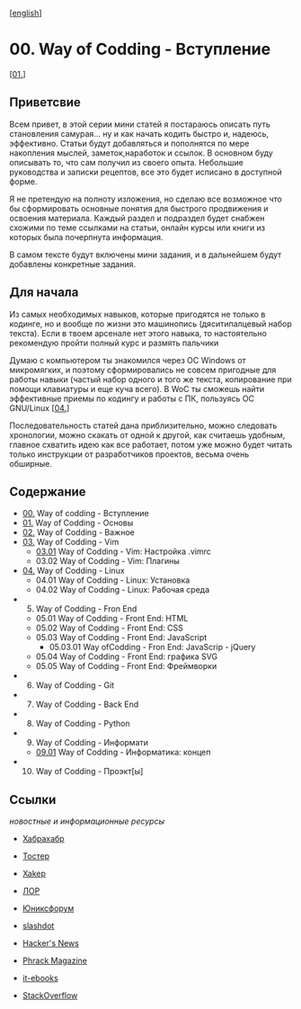 <!--
File          : README_ru.md

Created       : Fri 10 Jul 2015 18:46:49
Last Modified : Mon 27 Jul 2015 23:42:10
Maintainer    : sharlaran
-->

\[[english](./README.md)\]
# 00. Way of Codding - Вступление #
\[[01.](./src/ru/01.md)\]

## Приветсвие ##
Всем привет, в этой серии мини статей я постараюсь описать путь становления
самурая... ну и как начать кодить быстро и, надеюсь, эффективно.    Статьи будут
добавляться и пополнятся по мере накопления мыслей, заметок,наработок и ссылок.
В основном буду описывать то, что сам получил из своего опыта. Небольшие
руководства и записки рецептов, все это будет исписано в доступной форме.

Я не претендую на полноту изложения, но сделаю все возможное что бы сформировать
основные понятия для быстрого продвижения и освоения материала. Каждый раздел и
подраздел будет снабжен схожими по теме ссылками на статьи, онлайн курсы или
книги из которых была почерпнута информация.

В самом тексте будут включены мини задания, и в дальнейшем будут добавлены
конкретные задания.

## Для начала ##
Из самых необходимых навыков, которые пригодятся не только в кодинге, но и
вообще по жизни это машинопись (дяситипалцевый набор текста). Если в твоем
арсенале нет этого навыка, то настоятельно рекомендую пройти полный курс и
размять пальчики

Думаю с компьютером ты знакомился через ОС Windows от микромягких, и поэтому
сформировались не совсем пригодные для работы навыки (частый набор одного и того
же текста, копирование при помощи клавиатуры и еще куча всего). В WoC ты сможешь
найти эффективные приемы по кодингу и работы с ПК, пользуясь ОС GNU/Linux
\[[04.](./src/ru/04.md)\]

Последовательность статей дана приблизительно, можно следовать хронологии, можно
скакать от одной к другой, как считаешь удобным, главное схватить идею как все
работает, потом уже можно будет читать только инструкции от разработчиков
проектов, весьма очень обширные. 

## Содержание ##
*   [00.](README_ru.md) Way of codding - Вступление
*   [01.](./src/ru/01.md) Way of Codding - Основы
*   [02.](./src/ru/02.md) Way of Codding - Важное
*   [03.](./src/ru/03.md) Way of Codding - Vim 
    *   [03.01](./src/ru/03.01.md) Way of Codding - Vim: Настройка .vimrc
    *   03.02 Way of Codding - Vim: Плагины 
*   [04.](./src/ru/04.md) Way of Codding - Linux
    *   04.01 Way of Codding - Linux: Установка
    *   04.02 Way of Codding - Linux: Рабочая среда
*   05. Way of Codding - Fron End
    *   05.01 Way of Codding - Front End: HTML
    *   05.02 Way of Codding - Front End: CSS
    *   05.03 Way of Codding - Front End: JavaScript
        *   05.03.01 Way ofCodding - Fron End: JavaScrip - jQuery
    *   05.04 Way of Codding - Front End: графика SVG
    *   05.05 Way of Codding - Front End: Фреймворки
*   06. Way of Codding - Git
*   07. Way of Codding - Back End
*   08. Way of Codding - Python
*   09. Way of Codding - Информати
    *   [09.01](./src/ru/09.01.md) Way of Codding - Информатика: концеп
*   10. Way of Codding - Проэкт[ы]  

## Ссылки ##
_новостные и информационные ресурсы_

*   [Хабрахабр](http://habrahabr.ru/ "Новостной сайт")
*   [Тостер](https://toster.ru/ "Вопрос - ответ")
*   [Xakep](https://xakep.ru/ "Информационный журнал")
*   [ЛОР](http://www.linux.org.ru/ "Информационный портал")
*   [Юниксфорум](http://unixforum.org/ "Информационный портал")

*   [slashdot](http://slashdot.org/ "New aggregator")
*   [Hacker's News](https://news.ycombinator.com/ "News aggregator")
*   [Phrack Magazine](http://www.phrack.org/ "Security Magazine")
*   [it-ebooks](http://it-ebooks.info "Free to download IT books")
*   [StackOverflow](https://stackoverflow.com/ "Question & Answert dash board")
